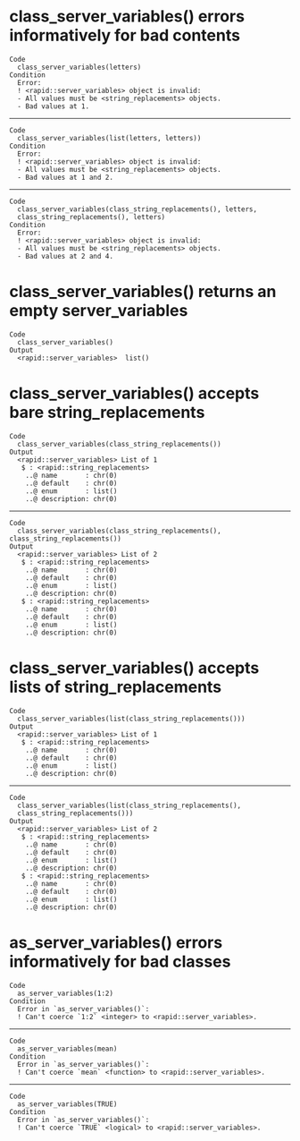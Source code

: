 # class_server_variables() errors informatively for bad contents

    Code
      class_server_variables(letters)
    Condition
      Error:
      ! <rapid::server_variables> object is invalid:
      - All values must be <string_replacements> objects.
      - Bad values at 1.

---

    Code
      class_server_variables(list(letters, letters))
    Condition
      Error:
      ! <rapid::server_variables> object is invalid:
      - All values must be <string_replacements> objects.
      - Bad values at 1 and 2.

---

    Code
      class_server_variables(class_string_replacements(), letters,
      class_string_replacements(), letters)
    Condition
      Error:
      ! <rapid::server_variables> object is invalid:
      - All values must be <string_replacements> objects.
      - Bad values at 2 and 4.

# class_server_variables() returns an empty server_variables

    Code
      class_server_variables()
    Output
      <rapid::server_variables>  list()

# class_server_variables() accepts bare string_replacements

    Code
      class_server_variables(class_string_replacements())
    Output
      <rapid::server_variables> List of 1
       $ : <rapid::string_replacements>
        ..@ name       : chr(0) 
        ..@ default    : chr(0) 
        ..@ enum       : list()
        ..@ description: chr(0) 

---

    Code
      class_server_variables(class_string_replacements(), class_string_replacements())
    Output
      <rapid::server_variables> List of 2
       $ : <rapid::string_replacements>
        ..@ name       : chr(0) 
        ..@ default    : chr(0) 
        ..@ enum       : list()
        ..@ description: chr(0) 
       $ : <rapid::string_replacements>
        ..@ name       : chr(0) 
        ..@ default    : chr(0) 
        ..@ enum       : list()
        ..@ description: chr(0) 

# class_server_variables() accepts lists of string_replacements

    Code
      class_server_variables(list(class_string_replacements()))
    Output
      <rapid::server_variables> List of 1
       $ : <rapid::string_replacements>
        ..@ name       : chr(0) 
        ..@ default    : chr(0) 
        ..@ enum       : list()
        ..@ description: chr(0) 

---

    Code
      class_server_variables(list(class_string_replacements(),
      class_string_replacements()))
    Output
      <rapid::server_variables> List of 2
       $ : <rapid::string_replacements>
        ..@ name       : chr(0) 
        ..@ default    : chr(0) 
        ..@ enum       : list()
        ..@ description: chr(0) 
       $ : <rapid::string_replacements>
        ..@ name       : chr(0) 
        ..@ default    : chr(0) 
        ..@ enum       : list()
        ..@ description: chr(0) 

# as_server_variables() errors informatively for bad classes

    Code
      as_server_variables(1:2)
    Condition
      Error in `as_server_variables()`:
      ! Can't coerce `1:2` <integer> to <rapid::server_variables>.

---

    Code
      as_server_variables(mean)
    Condition
      Error in `as_server_variables()`:
      ! Can't coerce `mean` <function> to <rapid::server_variables>.

---

    Code
      as_server_variables(TRUE)
    Condition
      Error in `as_server_variables()`:
      ! Can't coerce `TRUE` <logical> to <rapid::server_variables>.

